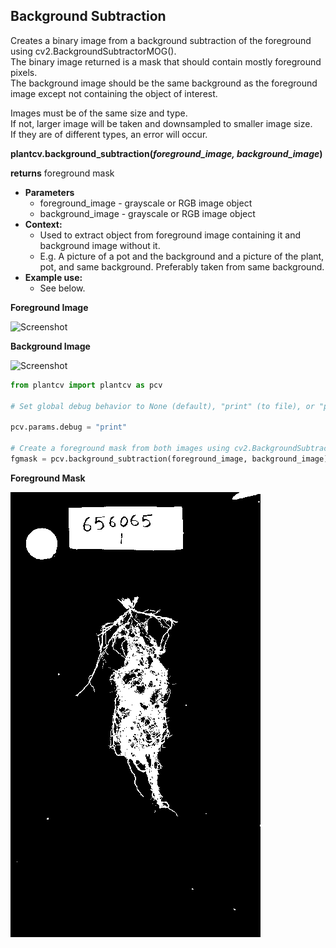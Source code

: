## Background Subtraction

Creates a binary image from a background subtraction of the foreground using cv2.BackgroundSubtractorMOG().  
The binary image returned is a mask that should contain mostly foreground pixels.  
The background image should be the same background as the foreground image except not containing the object of interest.

Images must be of the same size and type.  
If not, larger image will be taken and downsampled to smaller image size.  
If they are of different types, an error will occur.  

**plantcv.background_subtraction(*foreground_image, background_image*)**

**returns** foreground mask

- **Parameters**
    - foreground_image - grayscale or RGB image object
	- background_image - grayscale or RGB image object
- **Context:**
    - Used to extract object from foreground image containing it and background image without it.
	- E.g. A picture of a pot and the background and a picture of the plant, pot, and same background. Preferably taken from same background.
- **Example use:**
    - See below.

**Foreground Image**

![Screenshot](img/documentation_images/background_subtraction/TEST_FOREGROUND.jpg)

**Background Image**

![Screenshot](img/documentation_images/background_subtraction/TEST_BACKGROUND.jpg)

```python
from plantcv import plantcv as pcv

# Set global debug behavior to None (default), "print" (to file), or "plot" (Jupyter Notebooks or X11)

pcv.params.debug = "print"

# Create a foreground mask from both images using cv2.BackgroundSubtractorMOG().
fgmask = pcv.background_subtraction(foreground_image, background_image)
```

**Foreground Mask**

![Screenshot](img/documentation_images/background_subtraction/1_background_subtraction.png)
